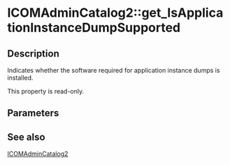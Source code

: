 # ICOMAdminCatalog2::get_IsApplicationInstanceDumpSupported

## Description

Indicates whether the software required for application instance dumps is installed.

This property is read-only.

## Parameters

## See also

[ICOMAdminCatalog2](https://learn.microsoft.com/windows/desktop/api/comadmin/nn-comadmin-icomadmincatalog2)